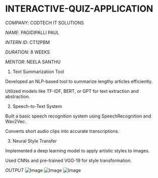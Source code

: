 # INTERACTIVE-QUIZ-APPLICATION

*COMPANY*: CODTECH IT SOLUTIONS

*NAME*: PAGIDIPALLI PAUL

*INTERN ID*: CT12PBM

*DURATION*: 8 WEEKS

*MENTOR*: NEELA SANTHU

1) Text Summarization Tool 

Developed an NLP-based tool to summarize lengthy articles efficiently.

Utilized models like TF-IDF, BERT, or GPT for text extraction and abstraction.

2) Speech-to-Text System 

Built a basic speech recognition system using SpeechRecognition and Wav2Vec.

Converts short audio clips into accurate transcriptions.

3) Neural Style Transfer 

Implemented a deep learning model to apply artistic styles to images.

Used CNNs and pre-trained VGG-19 for style transformation.

*OUTPUT*
![Image](https://github.com/user-attachments/assets/ddc05900-54da-449f-abb4-a92ac2602b87)
![Image](https://github.com/user-attachments/assets/82b9dfe4-a3b8-4d31-a0ca-562b1505b84e)
![Image](https://github.com/user-attachments/assets/30168233-3a11-4b26-8edb-c59ebee2b6a6)
